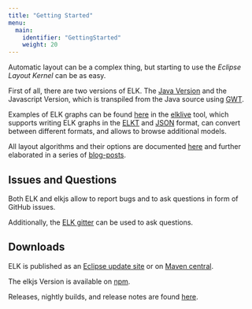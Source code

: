 ```yaml
---
title: "Getting Started"
menu:
  main:
    identifier: "GettingStarted"
    weight: 20
---
```


Automatic layout can be a complex thing, but starting to use the _Eclipse Layout Kernel_ can be as easy.

First of all, there are two versions of ELK. The [Java Version](https://github.com/eclipse/elk) and the Javascript Version, which is transpiled from the Java source using [GWT](https://www.gwtproject.org/).

Examples of ELK graphs can be found [here](https://rtsys.informatik.uni-kiel.de/elklive/examples.html) in the [elklive](https://rtsys.informatik.uni-kiel.de/elklive/index.html) tool, which supports writing ELK graphs in the [ELKT](https://rtsys.informatik.uni-kiel.de/elklive/elkgraph.html) and [JSON](https://rtsys.informatik.uni-kiel.de/elklive/json.html) format, can convert between different formats, and allows to browse additional models.

All layout algorithms and their options are documented [here](https://www.eclipse.org/elk/reference.html) and further elaborated in a series of [blog-posts](https://www.eclipse.org/elk/blog.html).

## Issues and Questions

Both ELK and elkjs allow to report bugs and to ask questions in form of GitHub issues.

Additionally, the [ELK gitter](https://gitter.im/eclipse/elk) can be used to ask questions.

## Downloads

ELK is published as an [Eclipse update site](https://download.eclipse.org/elk/updates/releases) or on [Maven central](https://search.maven.org/search?q=g:org.eclipse.elk).

The elkjs Version is available on [npm](https://www.npmjs.com/package/elkjs).

Releases, nightly builds, and release notes are found [here](https://www.eclipse.org/elk/downloads.html).


